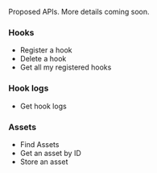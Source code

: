 Proposed APIs. More details coming soon.

### Hooks

- Register a hook
- Delete a hook
- Get all my registered hooks

### Hook logs

- Get hook logs

### Assets

- Find Assets
- Get an asset by ID
- Store an asset
